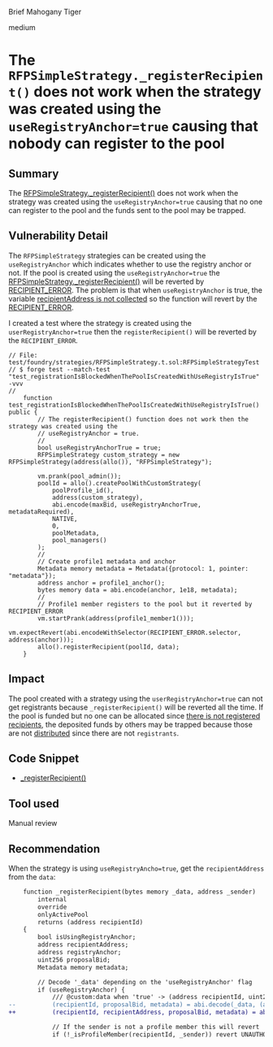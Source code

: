 Brief Mahogany Tiger

medium

# The `RFPSimpleStrategy._registerRecipient()` does not work when the strategy was created using the `useRegistryAnchor=true` causing that nobody can register to the pool
## Summary

The [RFPSimpleStrategy._registerRecipient()](https://github.com/sherlock-audit/2023-09-Gitcoin/blob/main/allo-v2/contracts/strategies/rfp-simple/RFPSimpleStrategy.sol#L314) does not work when the strategy was created using the `useRegistryAnchor=true` causing that no one can register to the pool and the funds sent to the pool may be trapped.

## Vulnerability Detail

The `RFPSimpleStrategy` strategies can be created using the `useRegistryAnchor` which indicates whether to use the registry anchor or not. If the pool is created using the `useRegistryAnchor=true` the [RFPSimpleStrategy._registerRecipient()](https://github.com/sherlock-audit/2023-09-Gitcoin/blob/main/allo-v2/contracts/strategies/rfp-simple/RFPSimpleStrategy.sol#L314) will be reverted by [RECIPIENT_ERROR](https://github.com/sherlock-audit/2023-09-Gitcoin/blob/main/allo-v2/contracts/strategies/rfp-simple/RFPSimpleStrategy.sol#L362C52-L362C67). The problem is that when `useRegistryAnchor` is true, the variable [recipientAddress is not collected](https://github.com/sherlock-audit/2023-09-Gitcoin/blob/main/allo-v2/contracts/strategies/rfp-simple/RFPSimpleStrategy.sol#L329-L332) so the function will revert by the [RECIPIENT_ERROR](https://github.com/sherlock-audit/2023-09-Gitcoin/blob/main/allo-v2/contracts/strategies/rfp-simple/RFPSimpleStrategy.sol#L362).

I created a test where the strategy is created using the `userRegistryAnchor=true` then the `registerRecipient()` will be reverted by the `RECIPIENT_ERROR`.

```solidity
// File: test/foundry/strategies/RFPSimpleStrategy.t.sol:RFPSimpleStrategyTest
// $ forge test --match-test "test_registrationIsBlockedWhenThePoolIsCreatedWithUseRegistryIsTrue" -vvv
//
    function test_registrationIsBlockedWhenThePoolIsCreatedWithUseRegistryIsTrue() public {
        // The registerRecipient() function does not work then the strategy was created using the
        // useRegistryAnchor = true.
        //
        bool useRegistryAnchorTrue = true;
        RFPSimpleStrategy custom_strategy = new RFPSimpleStrategy(address(allo()), "RFPSimpleStrategy");

        vm.prank(pool_admin());
        poolId = allo().createPoolWithCustomStrategy(
            poolProfile_id(),
            address(custom_strategy),
            abi.encode(maxBid, useRegistryAnchorTrue, metadataRequired),
            NATIVE,
            0,
            poolMetadata,
            pool_managers()
        );
        //
        // Create profile1 metadata and anchor
        Metadata memory metadata = Metadata({protocol: 1, pointer: "metadata"});
        address anchor = profile1_anchor();
        bytes memory data = abi.encode(anchor, 1e18, metadata);
        //
        // Profile1 member registers to the pool but it reverted by RECIPIENT_ERROR
        vm.startPrank(address(profile1_member1()));
        vm.expectRevert(abi.encodeWithSelector(RECIPIENT_ERROR.selector, address(anchor)));
        allo().registerRecipient(poolId, data);
    }
```

## Impact

The pool created with a strategy using the `userRegistryAnchor=true` can not get registrants because `_registerRecipient()` will be reverted all the time. If the pool is funded but no one can be allocated since [there is not registered recipients](https://github.com/sherlock-audit/2023-09-Gitcoin/blob/main/allo-v2/contracts/strategies/rfp-simple/RFPSimpleStrategy.sol#L397), the deposited funds by others may be trapped because those are not [distributed](https://github.com/sherlock-audit/2023-09-Gitcoin/blob/main/allo-v2/contracts/strategies/rfp-simple/RFPSimpleStrategy.sol#L429) since there are not `registrants`.


## Code Snippet

- [_registerRecipient()](https://github.com/sherlock-audit/2023-09-Gitcoin/blob/main/allo-v2/contracts/strategies/rfp-simple/RFPSimpleStrategy.sol#L314)

## Tool used

Manual review

## Recommendation

When the strategy is using `useRegistryAncho=true`, get the `recipientAddress` from the `data`:

```diff
    function _registerRecipient(bytes memory _data, address _sender)
        internal
        override
        onlyActivePool
        returns (address recipientId)
    {
        bool isUsingRegistryAnchor;
        address recipientAddress;
        address registryAnchor;
        uint256 proposalBid;
        Metadata memory metadata;

        // Decode '_data' depending on the 'useRegistryAnchor' flag
        if (useRegistryAnchor) {
            /// @custom:data when 'true' -> (address recipientId, uint256 proposalBid, Metadata metadata)
--          (recipientId, proposalBid, metadata) = abi.decode(_data, (address, uint256, Metadata));
++          (recipientId, recipientAddress, proposalBid, metadata) = abi.decode(_data, (address, address, uint256, Metadata));

            // If the sender is not a profile member this will revert
            if (!_isProfileMember(recipientId, _sender)) revert UNAUTHORIZED();
```
